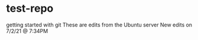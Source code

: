 # test-repo
getting started with git
These are edits from the Ubuntu server
New edits on 7/2/21 @ 7:34PM 
